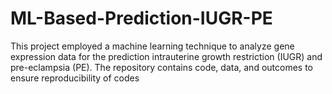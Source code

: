 # ML-Based-Prediction-IUGR-PE
This project employed a machine learning technique to analyze gene expression data for the prediction intrauterine growth restriction (IUGR) and pre-eclampsia (PE). The repository contains code, data, and outcomes to ensure reproducibility of codes
